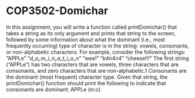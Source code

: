 # COP3502-Domichar

In this assignment, you will write a function called printDomichar() that takes a string as its only argument and
prints that string to the screen, followed by some information about what the dominant (i.e., most frequently
occurring) type of character is in the string: vowels, consonants, or non-alphabetic characters. For example,
consider the following strings:
“APPLe” “_d_o_m_i_n_a_t_i_o_n_” “wee!” “b4n4n4” “cheese!!!”
The first string (“APPLe”) has two characters that are vowels, three characters that are consonants, and zero
characters that are non-alphabetic.1 Consonants are the dominant (most frequent) character type. Given that
string, the printDomichar() function should print the following to indicate that consonants are dominant:
APPLe (m:c)
